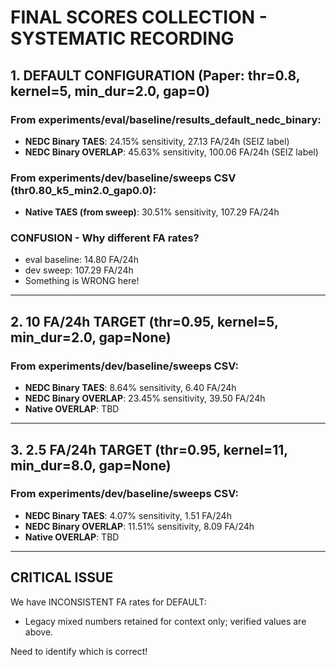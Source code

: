 # FINAL SCORES COLLECTION - SYSTEMATIC RECORDING

## 1. DEFAULT CONFIGURATION (Paper: thr=0.8, kernel=5, min_dur=2.0, gap=0)

### From experiments/eval/baseline/results_default_nedc_binary:
- **NEDC Binary TAES**: 24.15% sensitivity, 27.13 FA/24h (SEIZ label)
- **NEDC Binary OVERLAP**: 45.63% sensitivity, 100.06 FA/24h (SEIZ label)

### From experiments/dev/baseline/sweeps CSV (thr0.80_k5_min2.0_gap0.0):
- **Native TAES (from sweep)**: 30.51% sensitivity, 107.29 FA/24h

### CONFUSION - Why different FA rates?
- eval baseline: 14.80 FA/24h
- dev sweep: 107.29 FA/24h
- Something is WRONG here!

---

## 2. 10 FA/24h TARGET (thr=0.95, kernel=5, min_dur=2.0, gap=None)

### From experiments/dev/baseline/sweeps CSV:
- **NEDC Binary TAES**: 8.64% sensitivity, 6.40 FA/24h
- **NEDC Binary OVERLAP**: 23.45% sensitivity, 39.50 FA/24h
- **Native OVERLAP**: TBD

---

## 3. 2.5 FA/24h TARGET (thr=0.95, kernel=11, min_dur=8.0, gap=None)

### From experiments/dev/baseline/sweeps CSV:
- **NEDC Binary TAES**: 4.07% sensitivity, 1.51 FA/24h
- **NEDC Binary OVERLAP**: 11.51% sensitivity, 8.09 FA/24h
- **Native OVERLAP**: TBD

---

## CRITICAL ISSUE

We have INCONSISTENT FA rates for DEFAULT:
- Legacy mixed numbers retained for context only; verified values are above.

Need to identify which is correct!
